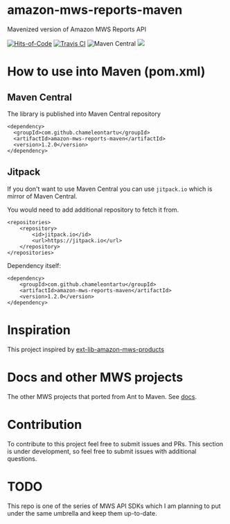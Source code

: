 # amazon-mws-reports-maven
Mavenized version of Amazon MWS Reports API

[![Hits-of-Code](https://hitsofcode.com/github/chameleontartu/amazon-mws-reports-maven)](https://hitsofcode.com/view/github/chameleontartu/amazon-mws-reports-maven)
[![Travis CI](https://travis-ci.org/ChameleonTartu/amazon-mws-reports-maven.svg?branch=master)](https://travis-ci.org/travis-ci/travis-web)
![Maven Central](https://img.shields.io/maven-central/v/com.github.chameleontartu/amazon-mws-reports-maven)
[![](https://jitpack.io/v/ChameleonTartu/amazon-mws-reports-maven.svg)](https://jitpack.io/#ChameleonTartu/amazon-mws-reports-maven)



# How to use into Maven (pom.xml)


## Maven Central

The library is published into Maven Central repository

```
<dependency>
  <groupId>com.github.chameleontartu</groupId>
  <artifactId>amazon-mws-reports-maven</artifactId>
  <version>1.2.0</version>
</dependency>
```

## Jitpack

If you don't want to use Maven Central you can use `jitpack.io` which is mirror of Maven Central.

You would need to add additional repository to fetch it from.

```
<repositories>
    <repository>
        <id>jitpack.io</id>
        <url>https://jitpack.io</url>
    </repository>
</repositories>
```

Dependency itself:
```
<dependency>
    <groupId>com.github.chameleontartu</groupId>
    <artifactId>amazon-mws-reports-maven</artifactId>
    <version>1.2.0</version>
</dependency>
```


# Inspiration

This project inspired by [ext-lib-amazon-mws-products](https://github.com/trifonnt/ext-lib-amazon-mws-products)

# Docs and other MWS projects

The other MWS projects that ported from Ant to Maven. See [docs](https://github.com/ChameleonTartu/amazon-mws-docs).

# Contribution

To contribute to this project feel free to submit issues and PRs. This section is under development, so feel free to submit issues with additional questions.

# TODO

This repo is one of the series of MWS API SDKs which I am planning to put under the same umbrella and keep them up-to-date.
